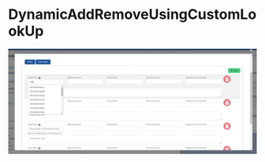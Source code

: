 # DynamicAddRemoveUsingCustomLookUp
![Screenshot_6](https://github.com/Patelsujeet/DynamicAddRemoveUsingCustomLookUp/blob/master/Screenshot_6.png)

